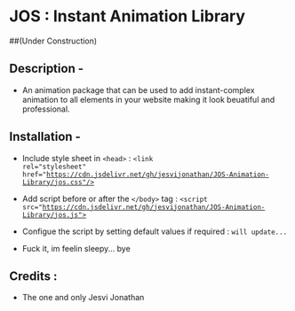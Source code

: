 # JOS : Instant Animation Library

##(Under Construction)

## Description -

- An animation package that can be used to add instant-complex animation to all elements in your website making it look beuatiful and professional.

## Installation -

- Include style sheet in <code>\<head></code> :
  <code>\<link rel="stylesheet" href="https://cdn.jsdelivr.net/gh/jesvijonathan/JOS-Animation-Library/jos.css"/></code>

- Add script before or after the <code>\</body></code> tag :
  <code>\<script src="https://cdn.jsdelivr.net/gh/jesvijonathan/JOS-Animation-Library/jos.js"></script></code>

- Configue the script by setting default values if required :
  <code>will update...</code>
- Fuck it, im feelin sleepy... bye

## Credits :

- The one and only Jesvi Jonathan
